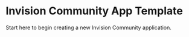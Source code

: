 # Invision Community App Template

Start here to begin creating a new Invision Community application.